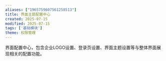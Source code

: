```yaml
---
aliases: ["1965759607561258513"]
title: 界面主题配置中心
created: 2025-07-15
modified: 2025-07-15
tags: ['基础模块']
theme: 权限管理
---
```


界面配置中心，包含企业LOGO设置、登录页设置、界面主题设置等与整体界面展现相关的配置功能。